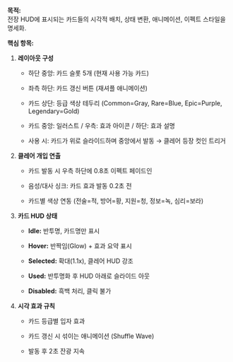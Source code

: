 **목적:**  
전장 HUD에 표시되는 카드들의 시각적 배치, 상태 변환, 애니메이션, 이펙트 스타일을 명세화.

**핵심 항목:**

1. **레이아웃 구성**
    
    - 하단 중앙: 카드 슬롯 5개 (현재 사용 가능 카드)
        
    - 좌측 하단: 카드 갱신 버튼 (재셔플 애니메이션)
        
    - 카드 상단: 등급 색상 테두리 (Common=Gray, Rare=Blue, Epic=Purple, Legendary=Gold)
        
    - 카드 중앙: 일러스트 / 우측: 효과 아이콘 / 하단: 효과 설명
        
    - 사용 시: 카드가 위로 슬라이드하며 중앙에서 발동 → 클레어 등장 컷인 트리거
        
2. **클레어 개입 연출**
    
    - 카드 발동 시 우측 하단에 0.8초 이펙트 페이드인
        
    - 음성/대사 싱크: 카드 효과 발동 0.2초 전
        
    - 카드별 색상 연동 (전술=적, 방어=황, 지원=청, 정보=녹, 심리=보라)
        
3. **카드 HUD 상태**
    
    - **Idle:** 반투명, 카드명만 표시
        
    - **Hover:** 반짝임(Glow) + 효과 요약 표시
        
    - **Selected:** 확대(1.1x), 클레어 HUD 강조
        
    - **Used:** 반투명화 후 HUD 아래로 슬라이드 아웃
        
    - **Disabled:** 흑백 처리, 클릭 불가
        
4. **시각 효과 규칙**
    
    - 카드 등급별 입자 효과
        
    - 카드 갱신 시 섞이는 애니메이션 (Shuffle Wave)
        
    - 발동 후 2초 잔광 지속